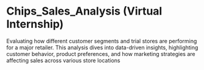 # Chips_Sales_Analysis (Virtual Internship)
 Evaluating how different customer segments and trial stores are performing for a major retailer. This analysis dives into data-driven insights, highlighting customer behavior, product preferences, and how marketing strategies are affecting sales across various store locations
